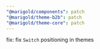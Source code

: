 ```yaml
---
"@marigold/components": patch
"@marigold/theme-b2b": patch
"@marigold/theme-core": patch
---
```


fix: fix `Switch` positioning in themes
